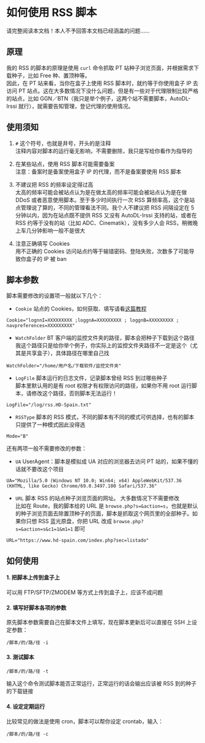 # 如何使用 RSS 脚本

请完整阅读本文档！本人不予回答本文档已经涵盖的问题……  

## 原理

我的 RSS 的脚本的原理是使用 `curl` 命令抓取 PT 站种子浏览页面，并根据需求下载种子，比如 Free 种、置顶种等。  
因此，在 PT 站来看，当你在盒子上使用 RSS 脚本时，就约等于你使用盒子 IP 去访问 PT 站点。这在大多数情况下没什么问题，但是有一些对于代理限制比较严格的站点，比如 GGN／BTN（我只是举个例子，这两个站不需要脚本，AutoDL-Irssi 就行），就需要告知管理，登记代理的使用情况。  





## 使用须知

1. `#` 这个符号，也就是井号，开头的是注释  
注释内容对脚本的运行毫无影响，不需要删除，我只是写给你看作为指导的  

2. 在某些站点，使用 RSS 脚本可能需要备案  
注意：备案时是备案使用盒子 IP 的代理，而不是备案要使用 RSS 脚本  

3. 不建议把 RSS 的频率设定得过高  
太高的频率可能会被站点认为是在做太高的频率可能会被站点认为是在做 DDoS 或者恶意使用脚本。至于多少时间执行一次 RSS 算频率高，这个是站点管理说了算的，不同的管理看法不同。我个人不建议把 RSS 间隔设定在 5 分钟以内，因为在站点既不提供 RSS 又没有 AutoDL-Irssi 支持的站，或者在 RSS 约等于没有的站（比如 ADC、Cinematik），没有多少人会 RSS，稍微晚上车几分钟影响一般不是很大  

4. 注意正确填写 Cookies  
用不正确的 Cookies 访问站点约等于输错密码、登陆失败，次数多了可能导致你盒子的 IP 被 ban  





## 脚本参数

脚本需要修改的设置项一般就以下几个：

- `Cookie` 站点的 Cookies，如何获取、填写请看[这篇教程](https://github.com/Aniverse/WiKi/blob/master/How.to.use.RSS.md#2-获取-cookies)  
```
Cookie="lognnI=XXXXXXXXX ;loggnA=XXXXXXXXX ; loggnB=XXXXXXXXX ; navpreferences=XXXXXXXXX"
```

- `WatchFolder` BT 客户端的监控文件夹的路径，脚本会把种子下载到这个路径  
我这个路径只是给你举个例子，你实际上的监控文件夹路径不一定是这个（尤其是共享盒子），具体路径在哪里自己找
```
WatchFolder="/home/用户名/下载软件/监控文件夹"
```

- `LogFile` 脚本运行的日志文件，记录脚本曾经 RSS 到过哪些种子  
脚本里默认用的是有 root 权限才有权限访问的路径，如果你不用 root 运行脚本，请修改这个路径，否则脚本无法运行！  
```
LogFile="/log/rss.HD-Spain.txt"
```

- `RSSType` 脚本的 RSS 模式，不同的脚本有不同的模式可供选择，也有的脚本只提供了一种模式因此没得选  
```
Mode="B"
```

还有两项一般不需要修改的参数：

- `UA` UserAgent：脚本是模拟成 UA 对应的浏览器去访问 PT 站的，如果不懂的话就不要改这个项目  
```
UA="Mozilla/5.0 (Windows NT 10.0; Win64; x64) AppleWebKit/537.36 (KHTML, like Gecko) Chrome/69.0.3497.100 Safari/537.36"
```

- `URL` 脚本 RSS 的站点种子浏览页面的网址。 大多数情况下不需要修改  
比如在 Route，我的脚本给的 URL 是 `browse.php?s=&action=s`，也就是默认的种子浏览页面去除置顶种子的页面，脚本是抓取这个网页里的全部种子。如果你只想 RSS 蓝光原盘，你把 URL 改成 `browse.php?s=&action=s&c1=1&m1=1` 即可  
```
URL="https://www.hd-spain.com/index.php?sec=listado"
```




## 如何使用

#### 1. 把脚本上传到盒子上  
可以用 FTP/SFTP/ZMODEM 等方式上传到盒子上，应该不成问题  

#### 2. 填写好脚本各项的参数  
原先脚本参数需要自己在脚本文件上填写，现在脚本更新后可以直接在 SSH 上设定参数：  
```
/脚本/的/路/径 -i
```

#### 3. 测试脚本
```
/脚本/的/路/径 -t
```

输入这个命令测试脚本能否正常运行，正常运行的话会输出应该被 RSS 到的种子的下载链接


#### 4. 设定定期运行

比较常见的做法是使用 cron，脚本可以帮你设定 crontab，输入：

```
/脚本/的/路/径 -c
```


